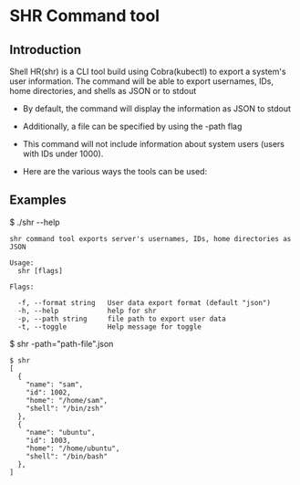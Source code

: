 # SHR Command tool


## Introduction

Shell HR(shr) is a CLI tool build using Cobra(kubectl) to export a system's user information. The command will be able to export usernames, IDs, home directories, and shells as JSON or to stdout

 - By default, the command will display the information as JSON to stdout

 - Additionally, a file can be specified by using the -path flag

 - This command will not include information about system users (users with IDs under 1000). 

 - Here are the various ways the tools can be used:


## Examples

$ ./shr --help
```
shr command tool exports server's usernames, IDs, home directories as JSON

Usage:
  shr [flags]

Flags:
      
  -f, --format string   User data export format (default "json")
  -h, --help            help for shr
  -p, --path string     file path to export user data
  -t, --toggle          Help message for toggle
```

$ shr  -path="path-file".json
```
$ shr
[
  {
    "name": "sam",
    "id": 1002,
    "home": "/home/sam",
    "shell": "/bin/zsh"
  },
  {
    "name": "ubuntu",
    "id": 1003,
    "home": "/home/ubuntu",
    "shell": "/bin/bash"
  },
]
```
